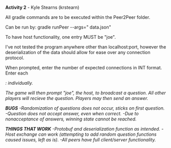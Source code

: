 **Activity 2** - Kyle Stearns (krstearn)

All gradle commands are to be executed within the Peer2Peer folder.

Can be run by:
gradle runPeer --args="<username> <portnumber> data.json"

To have host functionality, one <username> entry MUST be "joe".

I've not tested the program anywhere other than localhost:port,
however the deserialization of the data should allow for ease
over any connection protocol.

When prompted, enter the number of expected connections in INT format.
Enter each <address>:<portnumber> individually.

The game will then prompt "joe", the host, to broadcast a question.
All other players will recieve the question.  Players may then send
an answer.

**BUGS**
-Randomization of questions does not occur, sticks on first question.
-Question does not accept answer, even when correct.
-Due to nonacceptance of answers, winning state cannot be reached.

**THINGS THAT WORK**
-Protobuf and deserialization function as intended.
-Host exchange can work (attempting to add random question functions
    caused issues, left as is).
-All peers have full client/server functionality.

